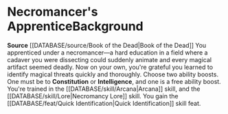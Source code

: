 ﻿---
ability:
- Constitution
- Intelligence
ability_boost:
- Constitution
- Intelligence
feat: '[[DATABASE/feat/Quick Identification|Quick Identification]]'
id: '304'
name: Necromancer's Apprentice
rarity: Common
skill:
- '[[DATABASE/skill/Arcana|Arcana]]'
- Necromancy [[DATABASE/skill/Lore|Lore]]
source: '[[DATABASE/source/Book of the Dead|Book of the Dead]]'
subcategory: general
type: Background

---
# Necromancer's Apprentice<span class="item-type">Background</span>

**Source** [[DATABASE/source/Book of the Dead|Book of the Dead]]
You apprenticed under a necromancer—a hard education in a field where a cadaver you were dissecting could suddenly animate and every magical artifact seemed deadly. Now on your own, you're grateful you learned to identify magical threats quickly and thoroughly.
Choose two ability boosts. One must be to **Constitution** or **Intelligence**, and one is a free ability boost.
You're trained in the [[DATABASE/skill/Arcana|Arcana]] skill, and the [[DATABASE/skill/Lore|Necromancy Lore]] skill. You gain the [[DATABASE/feat/Quick Identification|Quick Identification]] skill feat.